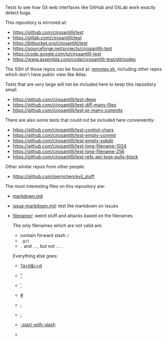 Tests to see how Git web interfaces like GitHub and GitLab work exactly detect bugs.

This repository is mirrored at:

- <https://github.com/cirosantilli/test>
- <https://gitlab.com/cirosantilli/test>
- <https://bitbucket.org/cirosantilli/test>
- <https://sourceforge.net/projects/cirosantilli-test>
- <https://code.google.com/p/cirosantilli-test>
- <https://www.assembla.com/code/cirosantilli-test/git/nodes>

The SSH of those repos can be found at: [remotes.sh](remotes.sh),
including other repos which don't have public view like Atlas.

Tests that are very large will not be included here to keep this repository small:

- <https://github.com/cirosantilli/test-deep>
- <https://github.com/cirosantilli/test-diff-many-files>
- <https://github.com/cirosantilli/test-pr-many-commits>

There are also some tests that could not be included here conveniently:

- <https://github.com/cirosantilli/test-control-chars>
- <https://github.com/cirosantilli/test-empty-commit>
- <https://github.com/cirosantilli/test-empty-subdir>
- <https://github.com/cirosantilli/test-long-filename-1024>
- <https://github.com/cirosantilli/test-long-filename-256>
- <https://github.com/cirosantilli/test-refs-api-tags-pulls-block>

Other similar repos from other people:

- <https://github.com/joernchen/evil_stuff>

The most interesting files on this repository are:

-   [markdown.md](markdown.md)

-   [issue-markdown.md](issue-markdown.md): test the markdown on issues

-   [filename/](filename/): weird stuff and attacks based on the filenames

    The only filenames which are not valid are:

    - contain forward slash `/`
    - `.git`
    - `.` and `..`, but not `...`

    Everything else goes:

    -   [?a=b&c=d](?a=b&c=d)

    -   ["](")

    -   ['](')

    -   [#](#)

    -   [;](;)

    -   [:](:)

    -   [-start-with-slash](-start-with-slash)

    -   [<script>](<script>)

    -   `<script src="data:text;utf8,alert('xss')">`

    -   [back\slash](back\slash)

    -   whitespace filename edge cases:

        - [single whitespace filename](%20)
        - [double whitespace directory name](%20%20/) and [its README](%20%20/README.md)
        - [a b](a b)

-   Symlinks:

    []()

Interesting branches and tags:

-   [`hasslash/a`](../hasslash/a): branch inside sub-directory

-   [`-r`](../-r): branch with forbidden name, and in particular one that may be used for shell injection. 

-   `<script>alert('xss')</script>` and `<b>a</b>`: XSS attempts

    Create manually with `cp master -- -r` and push with `git push --all`.

-   `tag-empty-blob`: a tag that points to a blob

-   [`a;{echo,INJECTION};{echo,RULZ};`](a;{echo,INJECTION};{echo,RULZ};): GitHub proposes a shell injection to users on a pull request under "You can also merge branches on the command line". <https://github.com/cirosantilli/test/pull/17>
